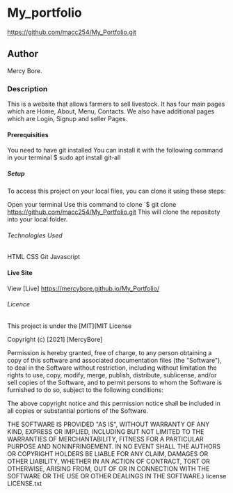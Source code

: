 # My_portfolio
https://github.com/macc254/My_Portfolio.git

## Author
Mercy Bore.

### Description
This is a website that allows farmers to sell livestock. It has four main pages which are Home, About, Menu, Contacts. We also have additional pages which are Login, Signup and seller Pages.

#### Prerequisities
You need to have git installed You can install it with the following command in your terminal $ sudo apt install git-all

##### Setup
To access this project on your local files, you can clone it using these steps:

Open your terminal
Use this command to clone `$ git clone https://github.com/macc254/My_Portfolio.git This will clone the repositoty into your local folder.

###### Technologies Used
HTML
CSS
Git
Javascript

#### Live Site
View [Live] https://mercybore.github.io/My_Portfolio/

###### Licence
This project is under the [MIT](MIT License

Copyright (c) [2021] [MercyBore]

Permission is hereby granted, free of charge, to any person obtaining a copy of this software and associated documentation files (the "Software"), to deal in the Software without restriction, including without limitation the rights to use, copy, modify, merge, publish, distribute, sublicense, and/or sell copies of the Software, and to permit persons to whom the Software is furnished to do so, subject to the following conditions:

The above copyright notice and this permission notice shall be included in all copies or substantial portions of the Software.

THE SOFTWARE IS PROVIDED "AS IS", WITHOUT WARRANTY OF ANY KIND, EXPRESS OR IMPLIED, INCLUDING BUT NOT LIMITED TO THE WARRANTIES OF MERCHANTABILITY, FITNESS FOR A PARTICULAR PURPOSE AND NONINFRINGEMENT. IN NO EVENT SHALL THE AUTHORS OR COPYRIGHT HOLDERS BE LIABLE FOR ANY CLAIM, DAMAGES OR OTHER LIABILITY, WHETHER IN AN ACTION OF CONTRACT, TORT OR OTHERWISE, ARISING FROM, OUT OF OR IN CONNECTION WITH THE SOFTWARE OR THE USE OR OTHER DEALINGS IN THE SOFTWARE.) license LICENSE.txt